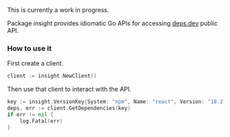 This is currently a work in progress.

Package insight provides idiomatic Go APIs for accessing [deps.dev](https://deps.dev)
public API.

### How to use it

First create a client.

```go
client := insight.NewClient()
```

Then use that client to interact with the API.

```go
key := insight.VersionKey{System: "npm", Name: "react", Version: "18.2.0"}
deps, err := client.GetDependencies(key)
if err != nil {
    log.Fatal(err)
}
```